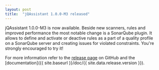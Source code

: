 ```yaml
---
layout: post
title:  "jQAssistant 1.0.0-M3 released"
---
```


jQAssistant 1.0.0-M3 is now available. Beside new scanners, rules and improved performance the most notable change is a SonarQube plugin. It allows to define and activate or deactive rules as a part of a quality profile on a SonarQube server and creating issues for violated constraints. You're strongly encouraged to try it!

For more information refer to the [release page](https://github.com/buschmais/jqassistant/releases/tag/1.0.0-M3) on GitHub and the [documentation]({{ site.baseurl }}/doc/{{ site.data.release.version }}).